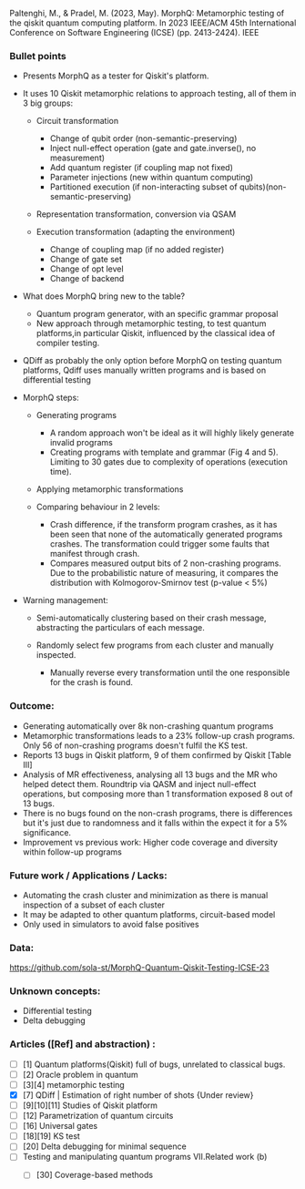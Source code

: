Paltenghi, M., & Pradel, M. (2023, May). MorphQ: Metamorphic testing of the qiskit quantum computing platform. In 2023 IEEE/ACM 45th International Conference on Software Engineering (ICSE) (pp. 2413-2424). IEEE

### Bullet points
* Presents MorphQ as a tester for Qiskit's platform.

* It uses 10 Qiskit metamorphic relations to approach testing, all of them in 3 big groups:
  * Circuit transformation
    * Change of qubit order (non-semantic-preserving)
    * Inject null-effect operation (gate and gate.inverse(), no measurement)
    * Add quantum register (if coupling map not fixed)
    * Parameter injections (new within quantum computing)
    * Partitioned execution (if non-interacting subset of qubits)(non-semantic-preserving)

  * Representation transformation, conversion via QSAM

  * Execution transformation (adapting the environment)
    * Change of coupling map (if no added register)
    * Change of gate set
    * Change of opt level
    * Change of backend

* What does MorphQ bring new to the table?
   * Quantum program generator, with an specific grammar proposal
   * New approach through metamorphic testing, to test quantum platforms,in particular Qiskit,  influenced by the classical idea of compiler testing.

* QDiff as probably the only option before MorphQ on testing quantum platforms, Qdiff uses manually written programs and is based on differential testing

* MorphQ steps:

   * Generating programs
     * A random approach won't be ideal as it will highly likely generate invalid programs
     * Creating programs  with template and grammar (Fig 4 and 5). Limiting to 30 gates due to complexity of operations (execution time).

   * Applying metamorphic transformations

   * Comparing behaviour in 2 levels:
     * Crash difference, if the transform program crashes, as it has been seen that none of the automatically generated programs crashes. The transformation could trigger some faults that manifest through crash.
     * Compares measured output bits of 2 non-crashing programs. Due to the probabilistic nature of measuring, it compares the distribution  with Kolmogorov-Smirnov test (p-value < 5%)

* Warning management:
   * Semi-automatically clustering based on their crash message, abstracting the particulars of each message.

   * Randomly select few programs from each cluster and manually inspected.
     * Manually reverse every transformation until the one responsible for the crash is found.


### Outcome:
* Generating automatically over 8k non-crashing quantum programs
* Metamorphic transformations leads to a 23% follow-up crash programs. Only 56 of non-crashing programs doesn't fulfil the KS test. 
* Reports 13 bugs in Qiskit platform, 9 of them confirmed by Qiskit [Table III]
* Analysis of MR effectiveness, analysing all 13 bugs and the MR who helped detect them. Roundtrip via QASM and inject null-effect operations, but composing more than 1 transformation exposed 8 out of 13 bugs.
* There is no bugs found on the non-crash programs, there is differences but it's just due to randomness and it falls within the expect it for a 5% significance.
* Improvement vs previous work: Higher code coverage and diversity within follow-up programs


### Future work / Applications / Lacks:
* Automating the crash cluster and minimization as there is manual inspection of a subset of each cluster
* It may be adapted to other quantum platforms, circuit-based model
* Only used in simulators to avoid false positives

### Data:
https://github.com/sola-st/MorphQ-Quantum-Qiskit-Testing-ICSE-23

### Unknown concepts:
* Differential testing
* Delta debugging


### Articles ([Ref] and abstraction) :

- [ ] [1] Quantum platforms(Qiskit) full of bugs, unrelated to classical bugs.
- [ ] [2] Oracle problem in quantum
- [ ] [3][4] metamorphic testing
- [x] [7] QDiff | Estimation of right number of shots {Under review}
- [ ] [9][10][11] Studies of Qiskit platform
- [ ] [12] Parametrization of quantum circuits
- [ ] [16] Universal gates
- [ ] [18][19] KS test
- [ ] [20] Delta debugging for minimal sequence
- [ ] Testing and manipulating quantum programs VII.Related work (b)
  - [ ] [30] Coverage-based methods 





